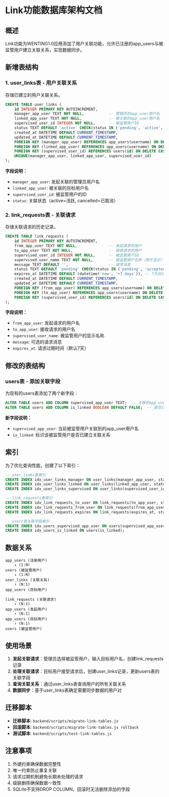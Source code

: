 # Link功能数据库架构文档

## 概述

Link功能为WENTING1.0应用添加了用户关联功能，允许已注册的app_users与被监管用户建立关联关系，实现数据同步。

## 新增表结构

### 1. user_links表 - 用户关联关系

存储已建立的用户关联关系。

```sql
CREATE TABLE user_links (
    id INTEGER PRIMARY KEY AUTOINCREMENT,
    manager_app_user TEXT NOT NULL,           -- 管理员的app_user用户名
    linked_app_user TEXT NOT NULL,            -- 被关联的app_user用户名
    supervised_user_id INTEGER NOT NULL,      -- 被监管用户ID
    status TEXT DEFAULT 'active' CHECK(status IN ('pending', 'active', 'rejected', 'cancelled')),
    created_at DATETIME DEFAULT CURRENT_TIMESTAMP,
    updated_at DATETIME DEFAULT CURRENT_TIMESTAMP,
    FOREIGN KEY (manager_app_user) REFERENCES app_users(username) ON DELETE CASCADE,
    FOREIGN KEY (linked_app_user) REFERENCES app_users(username) ON DELETE CASCADE,
    FOREIGN KEY (supervised_user_id) REFERENCES users(id) ON DELETE CASCADE,
    UNIQUE(manager_app_user, linked_app_user, supervised_user_id)
);
```

**字段说明：**
- `manager_app_user`: 发起关联的管理员用户名
- `linked_app_user`: 被关联的目标用户名
- `supervised_user_id`: 被监管用户的ID
- `status`: 关联状态（active=活跃, cancelled=已取消）

### 2. link_requests表 - 关联请求

存储关联请求的历史记录。

```sql
CREATE TABLE link_requests (
    id INTEGER PRIMARY KEY AUTOINCREMENT,
    from_app_user TEXT NOT NULL,              -- 发起请求的用户
    to_app_user TEXT NOT NULL,                -- 接收请求的用户
    supervised_user_id INTEGER NOT NULL,      -- 被监管用户ID
    supervised_user_name TEXT NOT NULL,       -- 被监管用户名称（用于显示）
    message TEXT DEFAULT '',                  -- 请求消息
    status TEXT DEFAULT 'pending' CHECK(status IN ('pending', 'accepted', 'rejected', 'expired')),
    expires_at DATETIME DEFAULT (datetime('now', '+7 days')), -- 7天后过期
    created_at DATETIME DEFAULT CURRENT_TIMESTAMP,
    updated_at DATETIME DEFAULT CURRENT_TIMESTAMP,
    FOREIGN KEY (from_app_user) REFERENCES app_users(username) ON DELETE CASCADE,
    FOREIGN KEY (to_app_user) REFERENCES app_users(username) ON DELETE CASCADE,
    FOREIGN KEY (supervised_user_id) REFERENCES users(id) ON DELETE CASCADE
);
```

**字段说明：**
- `from_app_user`: 发起请求的用户名
- `to_app_user`: 接收请求的用户名
- `supervised_user_name`: 被监管用户的显示名称
- `message`: 可选的请求消息
- `expires_at`: 请求过期时间（默认7天）

## 修改的表结构

### users表 - 添加关联字段

为现有的users表添加了两个新字段：

```sql
ALTER TABLE users ADD COLUMN supervised_app_user TEXT;  -- 关联的app_user用户名
ALTER TABLE users ADD COLUMN is_linked BOOLEAN DEFAULT FALSE;  -- 是否已关联
```

**新字段说明：**
- `supervised_app_user`: 当前被监管用户关联到的app_user用户名
- `is_linked`: 标识该被监管用户是否已建立关联关系

## 索引

为了优化查询性能，创建了以下索引：

```sql
-- user_links表索引
CREATE INDEX idx_user_links_manager ON user_links(manager_app_user, status);
CREATE INDEX idx_user_links_linked ON user_links(linked_app_user, status);
CREATE INDEX idx_user_links_supervised ON user_links(supervised_user_id);

-- link_requests表索引
CREATE INDEX idx_link_requests_to_user ON link_requests(to_app_user, status);
CREATE INDEX idx_link_requests_from_user ON link_requests(from_app_user, status);
CREATE INDEX idx_link_requests_expires ON link_requests(expires_at, status);

-- users表关联字段索引
CREATE INDEX idx_users_supervised_app_user ON users(supervised_app_user);
CREATE INDEX idx_users_is_linked ON users(is_linked);
```

## 数据关系

```
app_users (注册用户)
    ↓ (1:N)
users (被监管用户)
    ↓ (1:N)
user_links (关联关系)
    ↑ (N:1)
app_users (目标用户)

link_requests (关联请求)
    ↑ (N:1)
app_users (发起用户)
    ↑ (N:1)  
app_users (目标用户)
    ↑ (N:1)
users (被监管用户)
```

## 使用场景

1. **发起关联请求**：管理员选择被监管用户，输入目标用户名，创建link_requests记录
2. **处理关联请求**：目标用户接受请求后，创建user_links记录，更新users表的关联字段
3. **查询关联关系**：通过user_links表查询用户的所有关联关系
4. **数据同步**：基于user_links表确定需要同步数据的用户对

## 迁移脚本

- **迁移脚本**: `backend/scripts/migrate-link-tables.js`
- **回滚脚本**: `backend/scripts/migrate-link-tables.js rollback`
- **测试脚本**: `backend/scripts/test-link-tables.js`

## 注意事项

1. 外键约束确保数据完整性
2. 唯一约束防止重复关联
3. 请求过期机制避免长期未处理的请求
4. 级联删除确保数据一致性
5. SQLite不支持DROP COLUMN，回滚时无法删除添加的字段